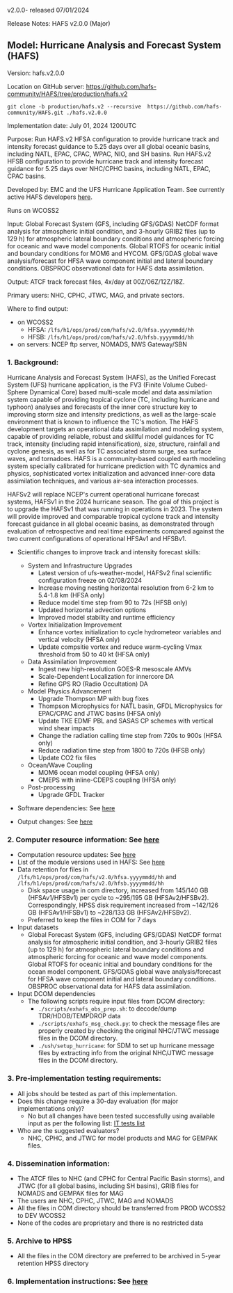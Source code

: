 v2.0.0- released 07/01/2024

Release Notes:  HAFS v2.0.0 (Major)

## Model: Hurricane Analysis and Forecast System (HAFS)

Version: hafs.v2.0.0

Location on GitHub server: https://github.com/hafs-community/HAFS/tree/production/hafs.v2
```
git clone -b production/hafs.v2 --recursive  https://github.com/hafs-community/HAFS.git ./hafs.v2.0.0
```
Implementation date: July 01, 2024 1200UTC

Purpose: Run HAFS.v2 HFSA configuration to provide hurricane track and
intensity forecast guidance to 5.25 days over all global oceanic basins,
including NATL, EPAC, CPAC, WPAC, NIO, and SH basins. Run HAFS.v2 HFSB
configuration to provide hurricane track and intensity forecast guidance for
5.25 days over NHC/CPHC basins, including NATL, EPAC, CPAC basins.

Developed by: EMC and the UFS Hurricane Application Team. See currently active HAFS developers [here](https://docs.google.com/presentation/d/1xBNxvAG8-Kk3GS93PndaPVZp_L8U-KqGRGNhnviXZMg/edit?usp=sharing).

Runs on WCOSS2

Input: Global Forecast System (GFS, including GFS/GDAS) NetCDF format analysis
for atmospheric initial condition, and 3-hourly GRIB2 files (up to 129 h) for
atmospheric lateral boundary conditions and atmospheric forcing for oceanic and
wave model components. Global RTOFS for oceanic initial and boundary conditions
for MOM6 and HYCOM. GFS/GDAS global wave analysis/forecast for HFSA wave
component initial and lateral boundary conditions. OBSPROC observational data
for HAFS data assimilation.

Output: ATCF track forecast files, 4x/day at 00Z/06Z/12Z/18Z.

Primary users: NHC, CPHC, JTWC, MAG, and private sectors.

Where to find output:
- on WCOSS2
  - HFSA: `/lfs/h1/ops/prod/com/hafs/v2.0/hfsa.yyyymmdd/hh`
  - HFSB: `/lfs/h1/ops/prod/com/hafs/v2.0/hfsb.yyyymmdd/hh`
- on servers: NCEP ftp server, NOMADS, NWS Gateway/SBN

### 1. Background:

Hurricane Analysis and Forecast System (HAFS), as the Unified Forecast System
(UFS) hurricane application, is the FV3 (Finite­ Volume Cubed-Sphere Dynamical
Core) based multi-scale model and data assimilation system capable of providing
tropical cyclone (TC, including hurricane and typhoon) analyses and forecasts
of the inner core structure key to improving storm size and intensity
predictions, as well as the large-scale environment that is known to influence
the TC's motion. The HAFS development targets an operational data
assimilation and modeling system, capable of providing reliable, robust and
skillful model guidances for TC track, intensity (including rapid
intensification), size, structure, rainfall and cyclone genesis, as well as for
TC associated storm surge, sea surface waves, and tornadoes. HAFS is a
community-based coupled earth modeling system specially calibrated for
hurricane prediction with TC dynamics and physics, sophisticated vortex
initialization and advanced inner-core data assimilation techniques, and
various air-sea interaction processes.

HAFSv2 will replace NCEP's current operational hurricane forecast systems,
HAFSv1 in the 2024 hurricane season. The goal of this project is to upgrade the
HAFSv1 that was running in operations in 2023. The system will provide improved
and comparable tropical cyclone track and intensity forecast guidance in all
global oceanic basins, as demonstrated through evaluation of retrospective and
real time experiments compared against the two current configurations of
operational HFSAv1 and HFSBv1.

 - Scientific changes to improve track and intensity forecast skills:
   - System and Infrastructure Upgrades
     - Latest version of ufs-weather-model, HAFSv2 final scientific configuration freeze on 02/08/2024
     - Increase moving nesting horizontal resolution from 6-2 km to 5.4-1.8 km (HFSA only)
     - Reduce model time step from 90 to 72s (HFSB only)
     - Updated horizontal advection options
     - Improved model stability and runtime efficiency
   - Vortex Initialization Improvement
     - Enhance vortex initialization to cycle hydrometeor variables and vertical velocity (HFSA only)
     - Update compsitie vortex and reduce warm-cycling Vmax threshold from 50 to 40 kt (HFSA only)
   - Data Assimilation Improvement
     - Ingest new high-resolution GOES-R mesoscale AMVs
     - Scale-Dependent Localization for innercore DA
     - Refine GPS RO (Radio Occultation) DA
   - Model Physics Advancement
     - Upgrade Thompson MP with bug fixes
     - Thompson Microphysics for NATL basin, GFDL Microphysics for EPAC/CPAC and JTWC basins (HFSA only)
     - Update TKE EDMF PBL and SASAS CP schemes with vertical wind shear impacts
     - Change the radiation calling time step from 720s to 900s (HFSA only)
     - Reduce radiation time step from 1800 to 720s (HFSB only)
     - Update CO2 fix files
   - Ocean/Wave Coupling
     - MOM6 ocean model coupling (HFSA only)
     - CMEPS with inline-CDEPS coupling (HFSA only)
   - Post-processing
     - Upgrade GFDL Tracker

 - Software dependencies: See [here](https://github.com/hafs-community/HAFS/blob/production/hafs.v2/versions/run.ver)
 - Output changes: See [here](https://docs.google.com/presentation/d/1dGWu_k-CdiX_ndaRe89iDznyNwkEJfjVTagvvEVZQaw/edit?usp=sharing)

### 2. Computer resource information: See [here](https://docs.google.com/spreadsheets/d/12fu62jpkcjJnFp7-5uI_lUW2cHZ-XWO-lHyXNQpWL3A/edit?usp=sharing)
 - Computation resource updates: See [here](https://docs.google.com/presentation/d/1otBHAi3hfB1Vu5lk9bfjOE-GZYalZiu9wjnFlevQRQw/edit?usp=sharing)
 - List of the module versions used in HAFS: See [here](https://github.com/hafs-community/HAFS/blob/production/hafs.v2/versions/run.ver)
 - Data retention for files in `/lfs/h1/ops/prod/com/hafs/v2.0/hfsa.yyyymmdd/hh` and `/lfs/h1/ops/prod/com/hafs/v2.0/hfsb.yyyymmdd/hh`
   - Disk space usage in com directory, increased from 145/140 GB (HFSAv1/HFSBv1) per cycle to  ~295/195 GB (HFSAv2/HFSBv2). Correspondingly, HPSS disk requirement increased from ~142/126 GB (HFSAv1/HFSBv1) to ~228/133 GB (HFSAv2/HFSBv2).
   - Preferred to keep the files in COM for 7 days
 - Input datasets
   - Global Forecast System (GFS, including GFS/GDAS) NetCDF format analysis for atmospheric initial condition, and 3-hourly GRIB2 files (up to 129 h) for atmospheric lateral boundary conditions and atmospheric forcing for oceanic and wave model components. Global RTOFS for oceanic initial and boundary conditions for the ocean model component. GFS/GDAS global wave analysis/forecast for HFSA wave component initial and lateral boundary conditions. OBSPROC observational data for HAFS data assimilation.
 - Input DCOM dependencies
   - The following scripts require input files from DCOM directory:
     - `./scripts/exhafs_obs_prep.sh`: to decode/dump TDR/HDOB/TEMPDROP data
     - `./scripts/exhafs_msg_check.py`: to check the message files are properly created by checking the original NHC/JTWC message files in the DCOM directory.
     - `./ush/setup_hurricane`: for SDM to set up hurricane message files by extracting info from the original NHC/JTWC message files in the DCOM directory.

### 3. Pre-implementation testing requirements:
 - All jobs should be tested as part of this implementation.
 - Does this change require a 30-day evaluation (for major implementations only)?
   - No but all changes have been tested successfully using available input as per the following list: [IT tests list](https://docs.google.com/presentation/d/1qttu6HhZC3I2yEWLIcsTM7BUGxGyevhtZMUU61kSyYI/edit?usp=sharing)
 - Who are the suggested evaluators?
   - NHC, CPHC, and JTWC for model products and MAG for GEMPAK files.

### 4. Dissemination information:
 - The ATCF files to NHC (and CPHC for Central Pacific Basin storms), and JTWC (for all global basins, including SH basins), GRIB files for NOMADS and GEMPAK files for MAG
 - The users are NHC, CPHC, JTWC, MAG and NOMADS
 - All the files in COM directory should be transferred from PROD WCOSS2 to DEV WCOSS2
 - None of the codes are proprietary and there is no restricted data

### 5. Archive to HPSS
 - All the files in the COM directory are preferred to be archived in 5-year retention HPSS directory

### 6. Implementation instructions: See [here](https://docs.google.com/document/d/1dKV_jAHs9TkOhS_qA-Nr3PPE_NtbGxaAgC5FSPI6BwQ/edit?usp=sharing)
